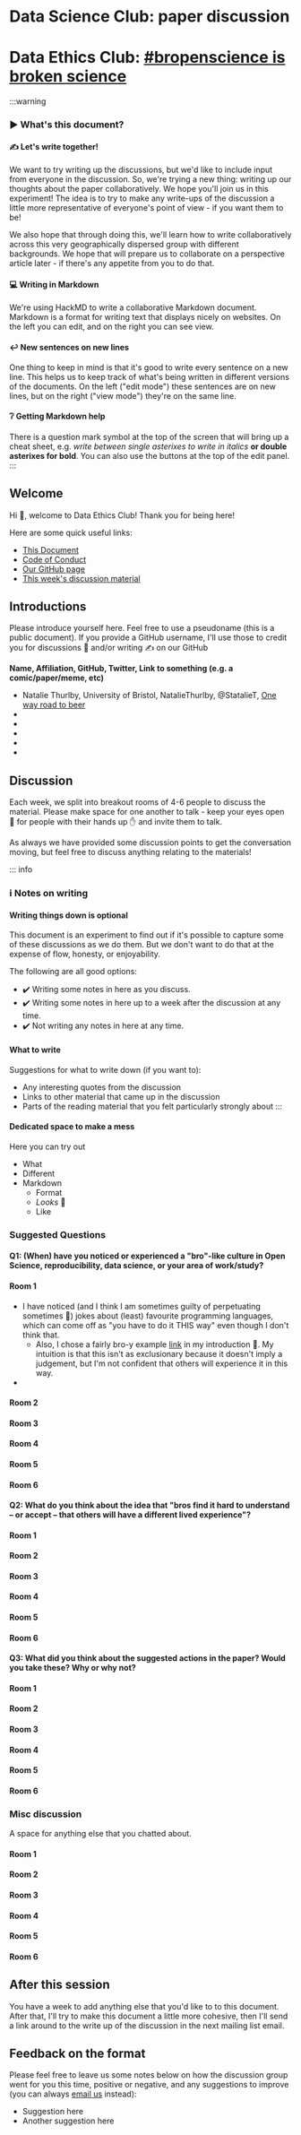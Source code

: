 # Data Science Club: paper discussion

# Data Ethics Club: [#bropenscience is broken science](https://thepsychologist.bps.org.uk/volume-33/november-2020/bropenscience-broken-science)

:::warning
<!--Please don't edit this warning panel-->
### :arrow_forward: What's this document?

#### :writing_hand: Let's write together!
We want to try writing up the discussions, but we'd like to include input from everyone in the discussion.
So, we're trying a new thing: writing up our thoughts about the paper collaboratively.
We hope you'll join us in this experiment! 
The idea is to try to make any write-ups of the discussion a little more representative of everyone's point of view - if you want them to be!

We also hope that through doing this, we'll learn how to write collaboratively across this very geographically dispersed group with different backgrounds. 
We hope that will prepare us to collaborate on a perspective article later - if there's any appetite from you to do that.

#### :computer: Writing in Markdown
We're using HackMD to write a collaborative Markdown document. 
Markdown is a format for writing text that displays nicely on websites.
On the left you can edit, and on the right you can see view.

#### :leftwards_arrow_with_hook: New sentences on new lines
One thing to keep in mind is that it's good to write every sentence on a new line. 
This helps us to keep track of what's being written in different versions of the documents.
On the left ("edit mode") these sentences are on new lines, but on the right ("view mode") they're on the same line.

#### :grey_question: Getting Markdown help
There is a question mark symbol at the top of the screen that will bring up a cheat sheet, e.g. *write between single asterixes to write in italics* **or double asterixes for bold**.
You can also use the buttons at the top of the edit panel.
:::

## Welcome
Hi :wave:, welcome to Data Ethics Club! 
Thank you for being here!

Here are some quick useful links:
- [This Document](https://hackmd.io/@nataliethurlby/DEC-bropenscience?both)
- [Code of Conduct](https://github.com/very-good-science/data-ethics-club/blob/main/code_of_conduct.MD#Code-of-conduct)
- [Our GitHub page](https://github.com/very-good-science/data-ethics-club/)
- [This week's discussion material](https://thepsychologist.bps.org.uk/volume-33/november-2020/bropenscience-broken-science)

## Introductions
Please introduce yourself here.
Feel free to use a pseudoname (this is a public document).
If you provide a GitHub username, I'll use those to credit you for discussions :speech_balloon: and/or writing :writing_hand:  on our GitHub 

__Name, Affiliation, GitHub, Twitter, Link to something (e.g. a comic/paper/meme, etc)__
- Natalie Thurlby, University of Bristol, NatalieThurlby, @StatalieT, [One way road to beer](https://onewayroadtobeer.com/)
- 
-
-
-
-

## Discussion
Each week, we split into breakout rooms of 4-6 people to discuss the material. 
Please make space for one another to talk - keep your eyes open :eyes: for people with their hands up :hand: and invite them to talk.

As always we have provided some discussion points to get the conversation moving, but feel free to discuss anything relating to the materials!

::: info
### :information_source:  Notes on writing
#### Writing things down is optional
This document is an experiment to find out if it's possible to capture some of these discussions as we do them. 
But we don't want to do that at the expense of flow, honesty, or enjoyability.

The following are all good options:
- :heavy_check_mark: Writing some notes in here as you discuss.
- :heavy_check_mark: Writing some notes in here up to a week after the discussion at any time.
- :heavy_check_mark: Not writing any notes in here at any time.

#### What to write
Suggestions for what to write down (if you want to):
- Any interesting quotes from the discussion
- Links to other material that came up in the discussion
- Parts of the reading material that you felt particularly strongly about
:::

#### Dedicated space to make a mess

Here you can try out
- What 
- Different
- Markdown 
    - Format
    - *Looks* :eyes:
    - Like








### Suggested Questions 

#### Q1: (When) have you noticed or experienced a "bro"-like culture in Open Science, reproducibility, data science, or your area of work/study?


#### Room 1
- I have noticed (and I think I am sometimes guilty of perpetuating sometimes :grimacing:) jokes about (least) favourite programming languages, which can come off as "you have to do it THIS way" even though I don't think that.
    - Also, I chose a fairly bro-y example [link](https://onewayroadtobeer.com/) in my introduction :beer:. My intuition is that this isn't as exclusionary because it doesn't imply a judgement, but I'm not confident that others will experience it in this way.
- 

#### Room 2

#### Room 3

#### Room 4

#### Room 5

#### Room 6

#### Q2: What do you think about the idea that "bros find it hard to understand – or accept – that others will have a different lived experience"?

#### Room 1

#### Room 2

#### Room 3

#### Room 4

#### Room 5

#### Room 6

#### Q3: What did you think about the suggested actions in the paper? Would you take these? Why or why not?

#### Room 1

#### Room 2

#### Room 3

#### Room 4

#### Room 5

#### Room 6

### Misc discussion
A space for anything else that you chatted about. 
#### Room 1

#### Room 2

#### Room 3

#### Room 4

#### Room 5

#### Room 6

## After this session
You have a week to add anything else that you'd like to to this document. 
After that, I'll try to make this document a little more cohesive, then I'll send a link around to the write up of the discussion in the next mailing list email.

## Feedback on the format
Please feel free to leave us some notes below on how the discussion group went for you this time, positive or negative, and any suggestions to improve (you can always [email us](mailto:grp-ethicaldatascience@groups.bristol.ac.uk) instead):

* Suggestion here
* Another suggestion here
